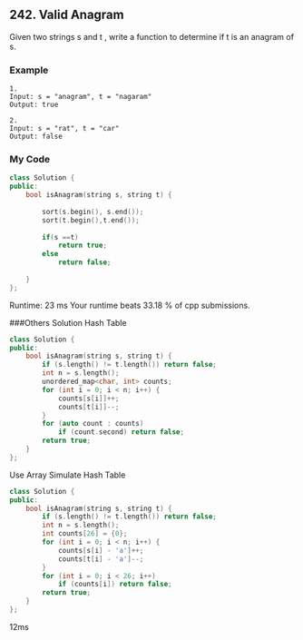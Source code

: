 ## 242. Valid Anagram

Given two strings s and t , write a function to determine if t is an anagram of s.


### Example
```
1. 
Input: s = "anagram", t = "nagaram"
Output: true

2.
Input: s = "rat", t = "car"
Output: false

```


### My Code
```c++
class Solution {
public:
    bool isAnagram(string s, string t) {
        
        sort(s.begin(), s.end());
        sort(t.begin(),t.end());
        
        if(s ==t)
            return true;
        else
            return false;
        
    }
};
```
Runtime: 23 ms
Your runtime beats 33.18 % of cpp submissions.

###Others Solution
Hash Table
```c++
class Solution {
public:
    bool isAnagram(string s, string t) {
        if (s.length() != t.length()) return false;
        int n = s.length();
        unordered_map<char, int> counts;
        for (int i = 0; i < n; i++) {
            counts[s[i]]++;
            counts[t[i]]--;
        }
        for (auto count : counts)
            if (count.second) return false;
        return true;
    }
};
```

Use Array Simulate Hash Table
```c++
class Solution {
public:
    bool isAnagram(string s, string t) {
        if (s.length() != t.length()) return false;
        int n = s.length();
        int counts[26] = {0};
        for (int i = 0; i < n; i++) { 
            counts[s[i] - 'a']++;
            counts[t[i] - 'a']--;
        }
        for (int i = 0; i < 26; i++)
            if (counts[i]) return false;
        return true;
    }
};
```
12ms


